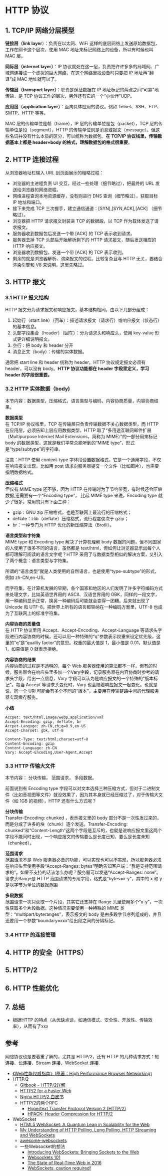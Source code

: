 # HTTP 协议

## 1. TCP/IP 网络分层模型

**链接层（link layer**）：负责在以太网、WiFi 这样的底层网络上发送原始数据包，工作在网卡这个层次，使用 MAC 地址来标记网络上的设备，所以有时候也叫 MAC 层。
  
**网际层（internet layer）**：IP 协议就处在这一层，负责把许许多多的局域网、广域网连接成一个虚拟的巨大网络，在这个网络里找设备时只要把 IP 地址再“翻译”成 MAC 地址就可以了。

**传输层（transport layer）**：职责是保证数据在 IP 地址标记的两点之间“可靠”地传输，是 TCP 协议工作的层次，另外还有它的一个“小伙伴”UDP。

**应用层（application layer）**：面向具体应用的协议。例如 Telnet、SSH、FTP、SMTP、HTTP 等等。

MAC 层的传输单位是帧（frame），IP 层的传输单位是包（packet），TCP 层的传输单位是段（segment），HTTP 的传输单位则是消息或报文（message）。但这些名词并没有什么本质的区分，可以统称为数据包。**在 TCP/IP 协议栈里，传输数据基本上都是 header+body 的格式，理解数据包的格式很重要**。

## 2. HTTP 连接过程

从浏览器地址栏输入 URL 到页面展示的粗略过程：

- 浏览器的主进程负责 UI 交互，经过一些处理（细节略过），把最终的 URL 发送给浏览器的网络进程。
- 网络进程查询本地资源缓存，没有则进行 DNS 查询（细节略过），获取目标 IP 地址和端口。
- 接下来完成 TCP 三次握手，建立通信通道：[SYN],[SYN,ACK],[ACK] （细节略过）。
- 浏览器把 HTTP 请求报文封装进 TCP 的数据段，以 TCP 作为载体发送了请求报文。
- 服务器收到数据包后发送一个带 [ACK] 的 TCP 表示收到请求。
- 服务器去掉 TCP 头部后开始解析剩下的 HTTP 请求报文，随后发送相应的 HTTP 响应报文。
- 浏览器收到数据包，发送一个带 [ACK] 的 TCP 表示收到。
- 剩余的就是浏览器解析、渲染报文的过程。比较复杂且与 HTTP 无关，要结合渲染引擎和 V8 来说明，这里先略过。  

## 3. HTTP 报文

### 3.1 HTTP 报文结构
HTTP 报文分为请求报文和响应报文，基本结构相同，由以下几部分组成：

1. 起始行（start line）（回车）：描述请求报文（请求行）或响应报文（状态行）的基本信息。
2. 头部字段集合（header）（回车）：分为请求头和响应头，使用 key-value 形式更详细说明报文。
3. 空行：把 body 和 header 分开
4. 消息正文（body）：传输的实体数据。    


通常把 start line 和 header 统称为 header。HTTP 协议规定报文必须有 header，可以没有 body。**HTTP 协议功能都在 header 字段里定义，学习 header 的字段很重要。**

### 3.2 HTTP 实体数据（body)

本节内容：数据类型，压缩格式，语言类型与编码，内容协商质量，内容协商结果。

**数据类型**     
在 TCP/IP 协议栈里，TCP 在传输层只负责传输数据不关心数据类型，而 HTTP 在应用层，必须告知上层应用数据类型。HTTP 取了“多用途互联网邮件扩展（Multipurpose Internet Mail Extensions，简称为 MIME）”的一部分用来标记 body 的数据类型，这就是我们平常总能听到的“MIME type”，形式是“type/subtype”的字符串。

注意：HTTP 使用 content-type 字体段设置数据格式，它是一个通用字段，不仅在响应报文出现，比如用 post 请求向服务器提交一个文件（比如图片），也需要指明数据格式。

**压缩格式**    
但仅有 MIME type 还不够，因为 HTTP 在传输时为了节约带宽，有时候还会压缩数据,还需要有一个“Encoding type”，
比起 MIME type 来说，Encoding type 就少了很多，常用的只有下面三种：
- gzip：GNU zip 压缩格式，也是互联网上最流行的压缩格式；
- deflate：zlib（deflate）压缩格式，流行程度仅次于 gzip；
- br：一种专门为 HTTP 优化的新压缩算法（Brotli）。

**语言类型和字符集**    
MIME type 和 Encoding type 解决了计算机理解 body 数据的问题，但不同国家的人使用了很多不同的语言，虽然都是 text/html，但如何让浏览器显示出每个人都可理解可阅读的语言文字呢？HTTP 采用了与数据类型相似的解决方案，又引入了两个概念：语言类型与字符集。

所谓的“语言类型”就是人类使用的自然语言，也是使用“type-subtype”的形式，例如 zh-CN,en-US。

而字符集，在计算机发展的早期，各个国家和地区的人们发明了许多字符编码方式来处理文字，比如英语世界用的 ASCII、汉语世界用的 GBK，同样的一段文字，用一种编码显示正常，换另一种编码后可能就会变得一团糟。后来就出现了 Unicode 和 UTF-8，把世界上所有的语言都容纳在一种编码方案里，UTF-8 也成为了互联网上的标准字符集。

**内容协商的质量值**    
在 HTTP 协议里用 Accept、Accept-Encoding、Accept-Language 等请求头字段进行内容协商的时候，还可以用一种特殊的“q”参数表示权重来设定优先级，这里的“q”是“quality factor”的意思。权重的最大值是 1，最小值是 0.01，默认值是 1，如果值是 0 就表示拒绝。

**内容协商的结果**    
内容协商的过程是不透明的，每个 Web 服务器使用的算法都不一样。但有的时候，服务器会在响应头里多加一个Vary字段，记录服务器在内容协商时参考的请求头字段，给出一点信息，Vary 字段可以认为是响应报文的一个特殊的“版本标记”。每当 Accept 等请求头变化时，Vary 也会随着响应报文一起变化。也就是说，同一个 URI 可能会有多个不同的“版本”，主要用在传输链路中间的代理服务器实现缓存服务。
    
**小结**
```请求报文
Accpet: text/html,image/webp,application/xml    
Accept-Encoding: gzip, deflate, br
Accpet-Languge: zh-CN,zh;q=0.9,en-US
Accept-Charset: gbk, utf-8
```
```响应报文
Content-Type: text/html;charset=utf-8
Content-Encoding: gzip
Content-Language: zh-CN
Vary: Accept-Encoding,User-Agent,Accept
```

### 3.3 HTTP 传输大文件

本节内容： 分块传输， 范围请求， 多段数据。    

前面说到有 Encoding type 字段可以对文本选择三种压缩方式，但对于二进制文件（比如音视图等文件）就没效果了，因为其本身就已经压缩过了，对于传输大文件（如 1GB 的视频），HTTP 还有什么方式呢？

**分块传输**    
Transfer-Encoding: chunked  ，表示报文里的 body 部分不是一次性发过来的，而是分成了许多的块（chunk）逐个发送。Transfer-Encoding: chunked”和“Content-Length”这两个字段是互斥的，也就是说响应报文里这两个字段不能同时出现，一个响应报文的传输要么是长度已知，要么是长度未知（chunked）。

**范围请求**    
范围请求不是 Web 服务器必备的功能，可以实现也可以不实现，所以服务器必须在响应头里使用字段“Accept-Ranges: bytes”明确告知客户端：“我是支持范围请求的”。如果不支持的话该怎么办呢？服务器可以发送“Accept-Ranges: none”。
请求头Range是 HTTP 范围请求的专用字段，格式是“bytes=x-y”，其中的 x 和 y 是以字节为单位的数据范围

**多段数据**    
范围请求一次只获取一个片段，其实它还支持在 Range 头里使用多个“x-y”，一次性获取多个片段数据。这种情况需要使用一种特殊的 MIME 类型：“multipart/byteranges”，表示报文的 body 是由多段字节序列组成的，并且还要用一个参数“boundary=xxx”给出段之间的分隔标记。

### 3.4 HTTP 的连接管理    








## 4. HTTP 的安全（HTTPS）

## 5. HTTP/2

## 6. HTTP 性能优化

## 7. 总结

- 根据HTTP 的特点（从优缺点谈，如通信模式、安全性、开放性、传输效率），从而有了xxx



















## 参考

网络协议也是要着重了解的，尤其是 HTTP/2，还有 HTTP 的几种请求方式：短连接、长连接、Stream 连接、WebSocket 连接.


- [《Web性能权威指南》(原著：High Performance Browser Networking)](https://book.douban.com/subject/25856314/)
- HTTP/2
  - [Gitbook - HTTP/2详解](https://legacy.gitbook.com/book/ye11ow/http2-explained/details)
  - [HTTP/2 for a Faster Web](https://cascadingmedia.com/insites/2015/03/http-2.html)
  - [Nginx HTTP/2 白皮书](https://www.nginx.com/wp-content/uploads/2015/09/NGINX_HTTP2_White_Paper_v4.pdf)
  - HTTP/2的两个RFC
    - [Hypertext Transfer Protocol Version 2 (HTTP/2)](https://httpwg.org/specs/rfc7540.html)
    - [HPACK: Header Compression for HTTP/2](https://httpwg.org/specs/rfc7541.html)
- WebSocket
  - [HTML5 WebSocket: A Quantum Leap in Scalability for the Web](http://www.websocket.org/quantum.html)
  - [My Understanding of HTTP Polling, Long Polling, HTTP Streaming and WebSockets](https://stackoverflow.com/questions/12555043/my-understanding-of-http-polling-long-polling-http-streaming-and-websockets)
  - [awesome-websockets](https://github.com/facundofarias/awesome-websockets)
  - 一些Websocket的想法
    - [Introducing WebSockets: Bringing Sockets to the Web](https://www.html5rocks.com/en/tutorials/websockets/basics/)
    - [Websockets 101](https://lucumr.pocoo.org/2012/9/24/websockets-101/)
    - [The State of Real-Time Web in 2016](https://banksco.de/p/state-of-realtime-web-2016.html)
    - [WebSockets, caution required!](https://samsaffron.com/archive/2015/12/29/websockets-caution-required)

